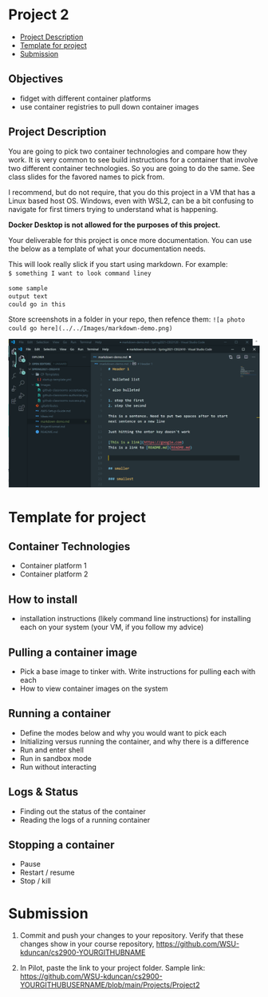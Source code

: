 # Project 2

- [Project Description](#Project-Description)
- [Template for project](#Template-for-Project)
- [Submission](#Submission)

## Objectives

- fidget with different container platforms
- use container registries to pull down container images

## Project Description

You are going to pick two container technologies and compare how they work.  It is very common to see build instructions for a container that involve two different container technologies.  So you are going to do the same.  See class slides for the favored names to pick from.

I recommend, but do not require, that you do this project in a VM that has a Linux based host OS.  Windows, even with WSL2, can be a bit confusing to navigate for first timers trying to understand what is happening.  

**Docker Desktop is not allowed for the purposes of this project.**

Your deliverable for this project is once more documentation.  You can use the below as a template of what your documentation needs.

This will look really slick if you start using markdown.  For example:  
`$ something I want to look command liney`

```
some sample
output text
could go in this
```
Store screenshots in a folder in your repo, then refence them:
`![a photo could go here](../../Images/markdown-demo.png)`

![a photo could go here](../../Images/markdown-demo.png)

# Template for project

## Container Technologies
- Container platform 1
- Container platform 2

## How to install
- installation instructions (likely command line instructions) for installing each on your system (your VM, if you follow my advice)

## Pulling a container image
- Pick a base image to tinker with.  Write instructions for pulling each with each
- How to view container images on the system

## Running a container
- Define the modes below and why you would want to pick each
- Initializing versus running the container, and why there is a difference
- Run and enter shell
- Run in sandbox mode
- Run without interacting

## Logs & Status
- Finding out the status of the container
- Reading the logs of a running container

## Stopping a container
- Pause
- Restart / resume
- Stop / kill

# Submission

1. Commit and push your changes to your repository.  Verify that these changes show in your course repository, https://github.com/WSU-kduncan/cs2900-YOURGITHUBNAME

2. In Pilot, paste the link to your project folder.  Sample link: https://github.com/WSU-kduncan/cs2900-YOURGITHUBUSERNAME/blob/main/Projects/Project2